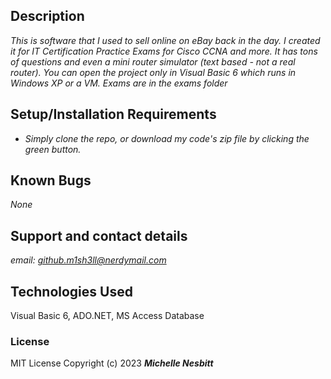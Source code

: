 ## Description

*This is software that I used to sell online on eBay back in the day. I created it for IT Certification Practice Exams for Cisco CCNA and more. It has tons of questions and even a mini router simulator (text based - not a real router). You can open the project only in Visual Basic 6 which runs in Windows XP or a VM. Exams are in the exams folder*

## Setup/Installation Requirements

* *Simply clone the repo, or download my code's zip file by clicking the green button.*

## Known Bugs

*None*

## Support and contact details

*email: github.m1sh3ll@nerdymail.com*

## Technologies Used

Visual Basic 6, ADO.NET, MS Access Database

### License

MIT License
Copyright (c) 2023 ***Michelle Nesbitt***
